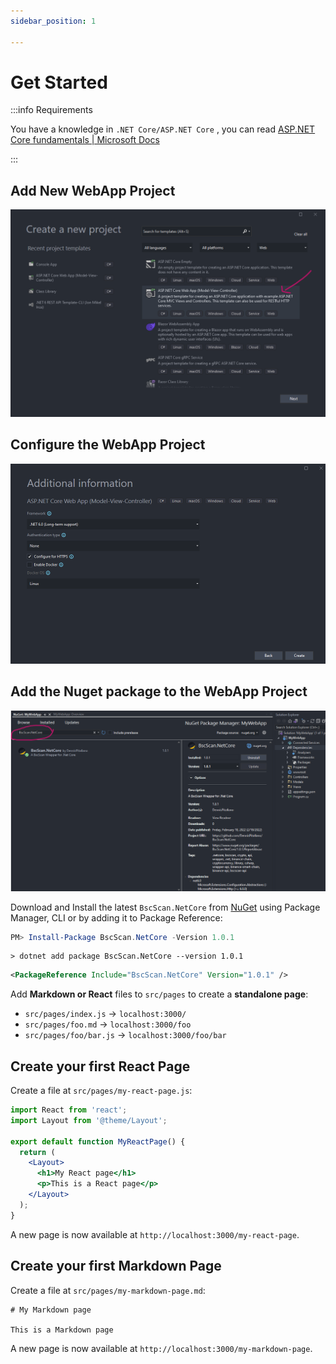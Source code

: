 ```yaml
---
sidebar_position: 1

---
```


# Get Started

:::info Requirements

You have a knowledge in `.NET Core/ASP.NET Core` , you can read [ASP.NET Core fundamentals | Microsoft Docs](https://docs.microsoft.com/en-us/aspnet/core/fundamentals/?view=aspnetcore-6.0&tabs=windows)

:::

## Add New **WebApp Project**

![New Web App](/img/tutorial/bscscan/new-web-project.png)

## Configure the **WebApp Project**

![New Web App](/img/tutorial/bscscan/new-web-project-1.png)

## Add the Nuget package to the **WebApp Project**

![New Web App](/img/tutorial/bscscan/new-web-project-2.png)

Download and Install the latest `BscScan.NetCore` from [NuGet](https://www.nuget.org/packages/BscScan.NetCore/) using Package Manager, CLI or by adding it to Package Reference:

```powershell
PM> Install-Package BscScan.NetCore -Version 1.0.1
```

```shell
> dotnet add package BscScan.NetCore --version 1.0.1
```

```svg
<PackageReference Include="BscScan.NetCore" Version="1.0.1" />
```

Add **Markdown or React** files to `src/pages` to create a **standalone page**:

- `src/pages/index.js` -> `localhost:3000/`
- `src/pages/foo.md` -> `localhost:3000/foo`
- `src/pages/foo/bar.js` -> `localhost:3000/foo/bar`

## Create your first React Page

Create a file at `src/pages/my-react-page.js`:

```jsx
import React from 'react';
import Layout from '@theme/Layout';

export default function MyReactPage() {
  return (
    <Layout>
      <h1>My React page</h1>
      <p>This is a React page</p>
    </Layout>
  );
}
```

A new page is now available at `http://localhost:3000/my-react-page`.

## Create your first Markdown Page

Create a file at `src/pages/my-markdown-page.md`:

```mdx
# My Markdown page

This is a Markdown page
```

A new page is now available at `http://localhost:3000/my-markdown-page`.
